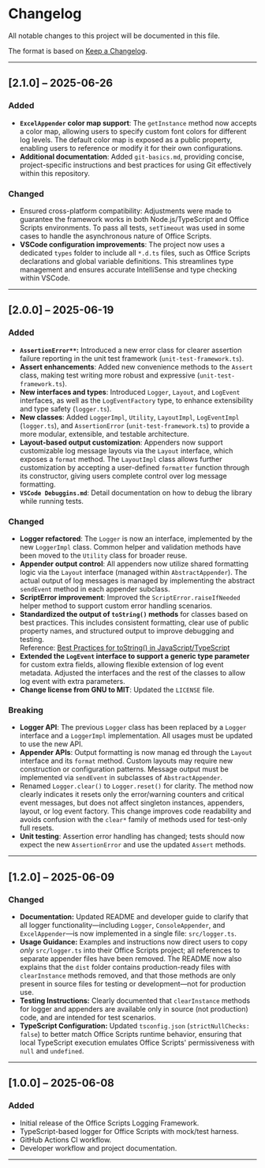 # Changelog

All notable changes to this project will be documented in this file.

The format is based on [Keep a Changelog](https://keepachangelog.com/en/1.0.0/).

---
## [2.1.0] – 2025-06-26

### Added
- **`ExcelAppender` color map support**: The `getInstance` method now accepts a color map, allowing users to specify custom font colors for different log levels. The default color map is exposed as a public property, enabling users to reference or modify it for their own configurations.
- **Additional documentation**: Added `git-basics.md`, providing concise, project-specific instructions and best practices for using Git effectively within this repository.

### Changed
- Ensured cross-platform compatibility: Adjustments were made to guarantee the framework works in both Node.js/TypeScript and Office Scripts environments. To pass all tests, `setTimeout` was used in some cases to handle the asynchronous nature of Office Scripts.
- **VSCode configuration improvements**: The project now uses a dedicated `types` folder to include all `*.d.ts` files, such as Office Scripts declarations and global variable definitions. This streamlines type management and ensures accurate IntelliSense and type checking within VSCode.

---

## [2.0.0] – 2025-06-19

### Added
- **`AssertionError**`:** Introduced a new error class for clearer assertion failure reporting in the unit test framework (`unit-test-framework.ts`).
- **Assert enhancements**: Added new convenience methods to the `Assert` class, making test writing more robust and expressive (`unit-test-framework.ts`).
- **New interfaces and types**: Introduced `Logger`, `Layout`, and `LogEvent` interfaces, as well as the `LogEventFactory` type, to enhance extensibility and type safety (`logger.ts`).
- **New classes**: Added `LoggerImpl`, `Utility`, `LayoutImpl`, `LogEventImpl` (`logger.ts`), and `AssertionError` (`unit-test-framework.ts`) to provide a more modular, extensible, and testable architecture.
- **Layout-based output customization**: Appenders now support customizable log message layouts via the `Layout` interface, which exposes a `format` method. The `LayoutImpl` class allows further customization by accepting a user-defined `formatter` function through its constructor, giving users complete control over log message formatting.
- **`VSCode Debuggins.md`**: Detail documentation on how to debug the library while running tests.

### Changed
- **Logger refactored**: The `Logger` is now an interface, implemented by the new `LoggerImpl` class. Common helper and validation methods have been moved to the `Utility` class for broader reuse.
- **Appender output control**: All appenders now utilize shared formatting logic via the `Layout` interface (managed within `AbstractAppender`). The actual output of log messages is managed by implementing the abstract `sendEvent` method in each appender subclass.
- **ScriptError improvement**: Improved the `ScriptError.raiseIfNeeded` helper method to support custom error handling scenarios.
- **Standardized the output of `toString()` methods** for classes based on best practices. This includes consistent formatting, clear use of public property names, and structured output to improve debugging and testing.  
  Reference: [Best Practices for toString() in JavaScript/TypeScript](https://stackoverflow.com/questions/65358186/best-practices-for-tostring-in-javascript-typescript)
- **Extended the `LogEvent` interface to support a generic type parameter** for custom extra fields, allowing flexible extension of log event metadata. Adjusted the interfaces and the rest of the classes to allow log event with extra parameters.
- **Change license from GNU to MIT**: Updated the `LICENSE` file.


### Breaking
- **Logger API**: The previous `Logger` class has been replaced by a `Logger` interface and a `LoggerImpl` implementation. All usages must be updated to use the new API.
- **Appender APIs**: Output formatting is now manag ed through the `Layout` interface and its `format` method. Custom layouts may require new construction or configuration patterns. Message output must be implemented via `sendEvent` in subclasses of `AbstractAppender`.
- Renamed `Logger.clear()` to `Logger.reset()` for clarity. The method now clearly indicates it resets only the error/warning counters and critical event messages, but does not affect singleton instances, appenders, layout, or log event factory. This change improves code readability and avoids confusion with the `clear*` family of methods used for test-only full resets.
- **Unit testing**: Assertion error handling has changed; tests should now expect the new `AssertionError` and use the updated `Assert` methods.

---

## [1.2.0] – 2025-06-09

### Changed
- **Documentation:** Updated README and developer guide to clarify that all logger functionality—including `Logger`, `ConsoleAppender`, and `ExcelAppender`—is now implemented in a single file: `src/logger.ts`.
- **Usage Guidance:** Examples and instructions now direct users to copy *only* `src/logger.ts` into their Office Scripts project; all references to separate appender files have been removed. The README now also explains that the `dist` folder contains production-ready files with `clearInstance` methods removed, and that those methods are only present in source files for testing or development—not for production use.
- **Testing Instructions:** Clearly documented that `clearInstance` methods for logger and appenders are available only in source (not production) code, and are intended for test scenarios.
- **TypeScript Configuration:** Updated `tsconfig.json` (`strictNullChecks: false`) to better match Office Scripts runtime behavior, ensuring that local TypeScript execution emulates Office Scripts' permissiveness with `null` and `undefined`.

---

## [1.0.0] – 2025-06-08

### Added
- Initial release of the Office Scripts Logging Framework.
- TypeScript-based logger for Office Scripts with mock/test harness.
- GitHub Actions CI workflow.
- Developer workflow and project documentation.

---